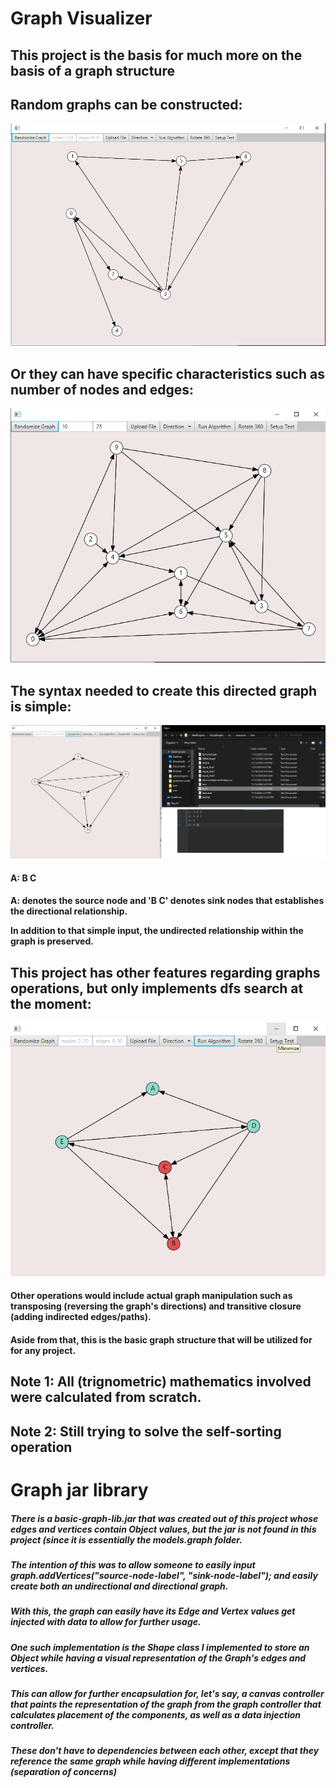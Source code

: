 <h1>Graph Visualizer</h1>
<h2>This project is the basis for much more on the basis of a graph structure</h3>

<h2>Random graphs can be constructed:</h2>
<img src="images/random-graph.png">

<h2>Or they can have specific characteristics such as number of nodes and edges:</h2>
<img src="images/random-graph-custom-inputs.png">

<h2>The syntax needed to create this directed graph is simple:</h2>
<img src="images/basic-inputs.png">

<h4>A: B C<h4>
<p>A: denotes the source node and 'B C' denotes sink nodes that establishes the directional relationship.</p>
<p>In addition to that simple input, the undirected relationship within the graph is preserved.</p>

<h2>This project has other features regarding graphs operations, but only implements dfs search at the moment:</h3>
<img src="images/dfs-searching-algorithm.png">
<h4>Other operations would include actual graph manipulation such as transposing (reversing the graph's directions) and transitive closure (adding indirected edges/paths).</h4>

<h4>Aside from that, this is the basic graph structure that will be utilized for for any project.</h4>
  <h2>Note 1: All (trignometric) mathematics involved were calculated from scratch.</h2>
  <h2>Note 2: Still trying to solve the self-sorting operation</h2>

<h1>Graph jar library</h2>
<h5>There is a basic-graph-lib.jar that was created out of this project whose edges and vertices contain Object values, but the jar is not found in this project (since it is essentially the models.graph folder.</h5>
<h5>The intention of this was to allow someone to easily input graph.addVertices("source-node-label", "sink-node-label"); and easily create both an undirectional and directional graph.</h5>
<h5>With this, the graph can easily have its Edge and Vertex values get injected with data to allow for further usage.<h5>
<h5>One such implementation is the Shape class I implemented to store an Object while having a visual representation of the Graph's edges and vertices.</h5>
<h5>This can allow for further encapsulation for, let's say, a canvas controller that paints the representation of the graph from the graph controller that calculates placement of the components, as well as a data injection controller.</h5>
<h5>These don't have to dependencies between each other, except that they reference the same graph while having different implementations (separation of concerns)</h5>
